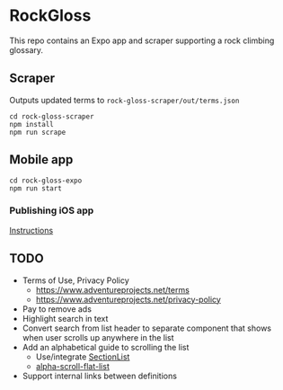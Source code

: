 # RockGloss

This repo contains an Expo app and scraper supporting a rock climbing glossary.

## Scraper

Outputs updated terms to `rock-gloss-scraper/out/terms.json`
```
cd rock-gloss-scraper
npm install
npm run scrape
```

## Mobile app

```
cd rock-gloss-expo
npm run start
```

### Publishing iOS app

[Instructions](https://medium.com/@jeffrey.allen.lewis/react-native-how-to-publish-an-expo-app-to-testflight-debug-common-errors-90e427b4b5ea)

## TODO

* Terms of Use, Privacy Policy
  - https://www.adventureprojects.net/terms
  - https://www.adventureprojects.net/privacy-policy
* Pay to remove ads
* Highlight search in text
* Convert search from list header to separate component that shows when user scrolls up anywhere in the list
* Add an alphabetical guide to scrolling the list
  - Use/integrate [SectionList](https://facebook.github.io/react-native/docs/0.35/sectionlist)
  - [alpha-scroll-flat-list](https://github.com/bardog/Alpha-scroll-flat-list/blob/master/src/index.js)
* Support internal links between definitions
